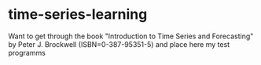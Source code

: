 # time-series-learning
Want to get through the book "Introduction to Time Series and Forecasting" by Peter J. Brockwell (ISBN=0-387-95351-5) and place here my test programms
